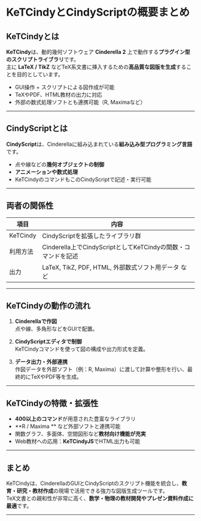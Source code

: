 # KeTCindyとCindyScriptの概要まとめ

##  KeTCindyとは
**KeTCindy**は、動的幾何ソフトウェア **Cinderella 2** 上で動作する**プラグイン型のスクリプトライブラリ**です。  
主に **LaTeX / TikZ** などTeX系文書に挿入するための**高品質な図版を生成**することを目的としています。

- GUI操作 + スクリプトによる図作成が可能  
- TeXやPDF、HTML教材の出力に対応  
- 外部の数式処理ソフトとも連携可能（R, Maximaなど）

---

##  CindyScriptとは
**CindyScript**は、Cinderellaに組み込まれている**組み込み型プログラミング言語**です。

- 点や線などの**幾何オブジェクトの制御**  
- **アニメーションや数式処理**  
- KeTCindyのコマンドもこのCindyScriptで記述・実行可能  

---

##  両者の関係性

| 項目 | 内容 |
|------|------|
| KeTCindy | CindyScriptを拡張したライブラリ群 |
| 利用方法 | Cinderella上でCindyScriptとしてKeTCindyの関数・コマンドを記述 |
| 出力 | LaTeX, TikZ, PDF, HTML, 外部数式ソフト用データ など |

---

##  KeTCindyの動作の流れ

1. **Cinderellaで作図**  
   点や線、多角形などをGUIで配置。

2. **CindyScriptエディタで制御**  
   KeTCindyコマンドを使って図の構成や出力形式を定義。

3. **データ出力・外部連携**  
   作図データを外部ソフト（例：R, Maxima）に渡して計算や整形を行い、最終的にTeXやPDF等を生成。

---

##  KeTCindyの特徴・拡張性

-  **400以上のコマンド**が用意された豊富なライブラリ  
-  **R / Maxima ** など外部ソフトと連携可能  
-  関数グラフ、多面体、空間図形など**教材向け機能が充実**  
-  Web教材への応用：**KeTCindyJS**でHTML出力も可能  

---

##  まとめ

KeTCindyは、CinderellaのGUIとCindyScriptのスクリプト機能を統合し、**教育・研究・教材作成**の現場で活用できる強力な図版生成ツールです。  
TeX文書との親和性が非常に高く、**数学・物理の教材開発やプレゼン資料作成に最適**です。

---

